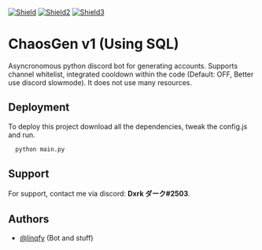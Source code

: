 [![Shield](https://img.shields.io/badge/Made%20with-love-red?style=for-the-badge&logo=Appwrite)](https://discord.gg/NBpRH5x2sx)
[![Shield2](https://img.shields.io/badge/Thanks-BlueWxll'%239376-9cf?style=for-the-badge&logo=Accenture)](https://opensource.org/licenses/)
[![Shield3](https://img.shields.io/badge/Fuck-SQL-blue?style=for-the-badge&logo=Adminer)](lhttps://inktr.ee/linqfy)


# ChaosGen v1 (Using SQL)

Asyncronomous python discord bot for generating accounts. Supports channel whitelist, integrated cooldown within the code (Default: OFF,  Better use discord slowmode).
It does not use many resources.


## Deployment

To deploy this project download all the dependencies, tweak the config.js and run.

```bash
  python main.py
```


## Support

For support, contact me via discord: **Dxrk ダーク#2503**.

## Authors
- [@linqfy](https://www.github.com/linqfy) (Bot and stuff)
